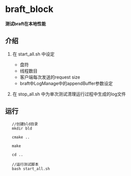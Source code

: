 # braft_block

**测试braft在本地性能**

## 介绍

1. 在 start_all.sh 中设定

    - 盘符
    - 线程数目
    - 客户端每次发送的request size
    - braft中LogManage中的appendBuffer参数设定
 
 2. 在 stop_all.sh 中为单次测试清理运行过程中生成的log文件
 

## 运行

```
   //创建bld目录
   mkdir bld
   
   cmake ..
   
   make
   
   cd ..
   
   //运行测试脚本
   bash start_all.sh
```
